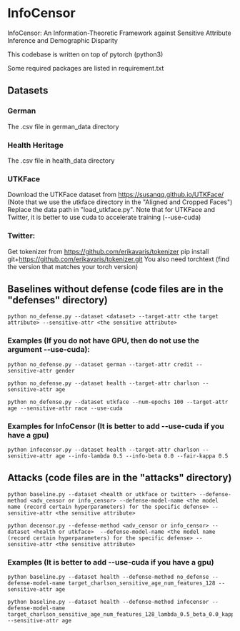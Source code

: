 # InfoCensor
InfoCensor: An Information-Theoretic Framework against Sensitive Attribute Inference and Demographic Disparity

This codebase is written on top of pytorch (python3)

Some required packages are listed in requirement.txt

## Datasets
### German
The .csv file in german_data directory
### Health Heritage
The .csv file in health_data directory
### UTKFace
Download the UTKFace dataset from https://susanqq.github.io/UTKFace/ (Note that we use the utkface directory in the "Aligned and Cropped Faces")
Replace the data path in "load_utkface.py". Note that for UTKFace and Twitter, it is better to use cuda to accelerate training (--use-cuda)
### Twitter:
Get tokenizer from https://github.com/erikavaris/tokenizer
pip install git+https://github.com/erikavaris/tokenizer.git
You also need torchtext (find the version that matches your torch version)


## Baselines without defense (code files are in the "defenses" directory)

```commandline
python no_defense.py --dataset <dataset> --target-attr <the target attribute> --sensitive-attr <the sensitive attribute>
```

### Examples (If you do not have GPU, then do not use the argument --use-cuda):

```commandline
python no_defense.py --dataset german --target-attr credit --sensitive-attr gender
```

```commandline
python no_defense.py --dataset health --target-attr charlson --sensitive-attr age
```

```commandline
python no_defense.py --dataset utkface --num-epochs 100 --target-attr age --sensitive-attr race --use-cuda
```

### Examples for InfoCensor (It is better to add --use-cuda if you have a gpu)

```commandline
python infocensor.py --dataset health --target-attr charlson --sensitive-attr age --info-lambda 0.5 --info-beta 0.0 --fair-kappa 0.5
```


## Attacks (code files are in the "attacks" directory)
```commandline
python baseline.py --dataset <health or utkface or twitter> --defense-method <adv_censor or info_censor> --defense-model-name <the model name (record certain hyperparameters) for the specific defense> --sensitive-attr <the sensitive attribute>
```

```commandline
python decensor.py --defense-method <adv_censor or info_censor> --dataset <health or utkface>  --defense-model-name <the model name (record certain hyperparameters) for the specific defense> --sensitive-attr <the sensitive attribute>
```

### Examples (It is better to add --use-cuda if you have a gpu)
```commandline
python baseline.py --dataset health --defense-method no_defense --defense-model-name target_charlson_sensitive_age_num_features_128 --sensitive-attr age
```

```commandline
python baseline.py --dataset health --defense-method infocensor --defense-model-name target_charlson_sensitive_age_num_features_128_lambda_0.5_beta_0.0_kappa_0.5 --sensitive-attr age
```